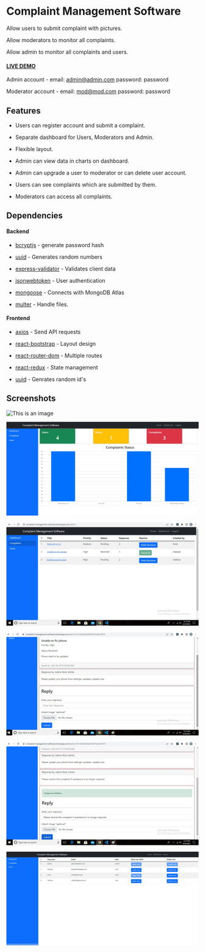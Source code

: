 # Complaint Management Software

 

Allow users to submit complaint with pictures.

Allow moderators to monitor all complaints.

Allow admin to monitor all complaints and users.

 

#### [LIVE DEMO]( https://complaint-management-software.herokuapp.com/)

 
Admin account - email: admin@admin.com password: password

Moderator account - email: mod@mod.com password: password

## Features

- Users can register account and submit a complaint.

- Separate dashboard for Users, Moderators and Admin.

- Flexible layout.

- Admin can view data in charts on dashboard.

- Admin can upgrade a user to moderator or can delete user account.

- Users can see complaints which are submitted by them.

- Moderators can access all complaints.

 

## Dependencies

 

#### Backend

 

- [bcryptjs](https://www.npmjs.com/package/bcryptjs)                        - generate password hash

- [uuid]( https://www.npmjs.com/package/uuid)                                - Generates random numbers

- [express-validator](https://www.npmjs.com/package/express-validator)      - Validates client data

- [jsonwebtoken](https://www.npmjs.com/package/jsonwebtoken)                - User authentication

- [mongoose](https://www.npmjs.com/package/mongoose)                        - Connects with MongoDB Atlas

- [multer]( https://www.npmjs.com/package/multer)                            - Handle files.

 

#### Frontend

 

- [axios](https://www.npmjs.com/package/axios)                              - Send API requests

- [react-bootstrap](https://www.npmjs.com/package/react-bootstrap)          - Layout design

- [react-router-dom]( https://www.npmjs.com/package/react-router-dom)        - Multiple routes

- [react-redux](https://www.npmjs.com/package/react-redux)                  - State management

- [uuid](https://www.npmjs.com/package/uuid)                                - Genrates random id's

 

## Screenshots

![This is an image](https://github.com/deepak-punia/complaint-management-software/blob/main/uploads/screenshot4.jpg?raw=true)

![This is an image](https://github.com/deepak-punia/complaint-management-software/blob/main/uploads/dashboard.jpg?raw=true)

![This is an image](https://github.com/deepak-punia/complaint-management-software/blob/main/uploads/screen1.jpg?raw=true)

![This is an image](https://github.com/deepak-punia/complaint-management-software/blob/main/uploads/screen2.jpg?raw=true)

![This is an image](https://github.com/deepak-punia/complaint-management-software/blob/main/uploads/screen3.jpg?raw=true)

![This is an image](https://github.com/deepak-punia/complaint-management-software/blob/main/uploads/users.jpg?raw=true)

 